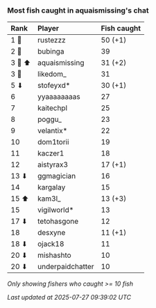 ### Most fish caught in aquaismissing's chat

| Rank   | Player           | Fish caught |
|:-------|:-----------------|:------------|
| 1 🥇   | rustezzz         | 50 (+1)     |
| 2 🥈   | bubinga          | 39          |
| 3 🥉 ⬆ | aquaismissing    | 31 (+2)     |
| 3 🥉   | likedom_         | 31          |
| 5 ⬇    | stofeyxd*        | 30 (+1)     |
| 6      | yyaaaaaaaas      | 27          |
| 7      | kaitechpl        | 25          |
| 8      | poggu_           | 23          |
| 9      | velantix*        | 22          |
| 10     | dom1torii        | 19          |
| 11     | kaczer1          | 18          |
| 12     | aistyrax3        | 17 (+1)     |
| 13 ⬇   | ggmagician       | 16          |
| 14     | kargalay         | 15          |
| 15 ⬆   | kam3l_           | 13 (+3)     |
| 15     | vigilworld*      | 13          |
| 17 ⬇   | tetohasgone      | 12          |
| 18     | desxyne          | 11 (+1)     |
| 18 ⬇   | ojack18          | 11          |
| 20 ⬇   | mishashto        | 10          |
| 20 ⬇   | underpaidchatter | 10          |

_Only showing fishers who caught >= 10 fish_

_Last updated at 2025-07-27 09:39:02 UTC_